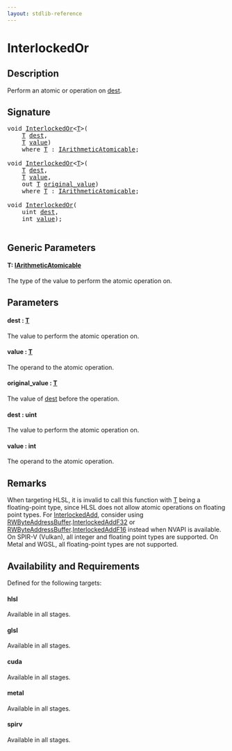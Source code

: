 ```yaml
---
layout: stdlib-reference
---
```


# InterlockedOr

## Description

Perform an atomic or operation on <span class='code'><a href="interlockedor-0b.html#decl-dest" class="code_param">dest</a></span>.



## Signature 

<pre>
<span class="code_keyword">void</span> <a href="interlockedor-0b.html">InterlockedOr</a>&lt;<a href="interlockedor-0b.html#typeparam-T" class="code_type">T</a>&gt;(
    <a href="interlockedor-0b.html#typeparam-T" class="code_type">T</a> <a href="interlockedor-0b.html#decl-dest" class="code_param">dest</a>,
    <a href="interlockedor-0b.html#typeparam-T" class="code_type">T</a> <a href="interlockedor-0b.html#decl-value" class="code_param">value</a>)
    <span class='code_keyword'>where</span> <a href="interlockedor-0b.html#typeparam-T" class="code_type">T</a> : <a href="../interfaces/iarithmeticatomicable-01b/index.html" class="code_type">IArithmeticAtomicable</a>;

<span class="code_keyword">void</span> <a href="interlockedor-0b.html">InterlockedOr</a>&lt;<a href="interlockedor-0b.html#typeparam-T" class="code_type">T</a>&gt;(
    <a href="interlockedor-0b.html#typeparam-T" class="code_type">T</a> <a href="interlockedor-0b.html#decl-dest" class="code_param">dest</a>,
    <a href="interlockedor-0b.html#typeparam-T" class="code_type">T</a> <a href="interlockedor-0b.html#decl-value" class="code_param">value</a>,
    <span class="code_keyword">out</span> <a href="interlockedor-0b.html#typeparam-T" class="code_type">T</a> <a href="interlockedor-0b.html#decl-original_value" class="code_param">original_value</a>)
    <span class='code_keyword'>where</span> <a href="interlockedor-0b.html#typeparam-T" class="code_type">T</a> : <a href="../interfaces/iarithmeticatomicable-01b/index.html" class="code_type">IArithmeticAtomicable</a>;

<span class="code_keyword">void</span> <a href="interlockedor-0b.html">InterlockedOr</a>(
    <span class="code_keyword">uint</span> <a href="interlockedor-0b.html#decl-dest" class="code_param">dest</a>,
    <span class="code_keyword">int</span> <a href="interlockedor-0b.html#decl-value" class="code_param">value</a>);

</pre>

## Generic Parameters

####  <a id="typeparam-T"></a>T: [IArithmeticAtomicable](../interfaces/iarithmeticatomicable-01b/index)
The type of the value to perform the atomic operation on.


## Parameters

####  <a id="decl-dest"></a>dest  : [T](interlockedor-0b#typeparam-T)
The value to perform the atomic operation on.

####  <a id="decl-value"></a>value  : [T](interlockedor-0b#typeparam-T)
The operand to the atomic operation.

####  <a id="decl-original_value"></a>original\_value  : [T](interlockedor-0b#typeparam-T)
The value of <span class='code'><a href="interlockedor-0b.html#decl-dest" class="code_param">dest</a></span> before the operation.

####  <a id="decl-dest"></a>dest  : uint
The value to perform the atomic operation on.

####  <a id="decl-value"></a>value  : int
The operand to the atomic operation.


## Remarks
When targeting HLSL, it is invalid to call this function with <span class='code'><a href="interlockedor-0b.html#typeparam-T" class="code_type">T</a></span> being a floating-point type, since
HLSL does not allow atomic operations on floating point types. For <span class='code'><a href="interlockedadd-0b.html">InterlockedAdd</a></span>, consider using
<span class='code'><a href="../types/rwbyteaddressbuffer-0126d/index.html" class="code_type">RWByteAddressBuffer</a>.<a href="../types/rwbyteaddressbuffer-0126d/interlockedaddf32-0be.html">InterlockedAddF32</a></span> or <span class='code'><a href="../types/rwbyteaddressbuffer-0126d/index.html" class="code_type">RWByteAddressBuffer</a>.<a href="../types/rwbyteaddressbuffer-0126d/interlockedaddf16-0be.html">InterlockedAddF16</a></span> instead when NVAPI is available.
On SPIR-V (Vulkan), all integer and floating point types are supported.
On Metal and WGSL, all floating-point types are not supported.


## Availability and Requirements

Defined for the following targets:

#### hlsl
Available in all stages.

#### glsl
Available in all stages.

#### cuda
Available in all stages.

#### metal
Available in all stages.

#### spirv
Available in all stages.



